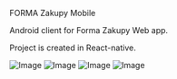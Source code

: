 FORMA Zakupy Mobile

Android client for Forma Zakupy Web app.

Project is created in React-native.

![Image](https://fordas.pl/Screenshots/Forma_zakupy_1.png?raw=true)
![Image](https://fordas.pl/Screenshots/Forma_zakupy_2.png?raw=true)
![Image](https://fordas.pl/Screenshots/Forma_zakupy_3.png?raw=true)
![Image](https://fordas.pl/Screenshots/Forma_zakupy_4.png?raw=true)



